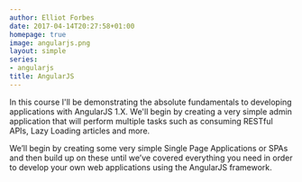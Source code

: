 ```yaml
---
author: Elliot Forbes
date: 2017-04-14T20:27:58+01:00
homepage: true
image: angularjs.png
layout: simple
series:
- angularjs
title: AngularJS
---
```


In this course I'll be demonstrating the absolute fundamentals to developing applications with AngularJS 1.X. We'll begin by creating a very simple admin application that will perform multiple tasks such as consuming RESTful APIs, Lazy Loading articles and more. 

We’ll begin by creating some very simple Single Page Applications or SPAs and then build up on these until we’ve covered everything you need in order to develop your own web applications using the AngularJS framework.

